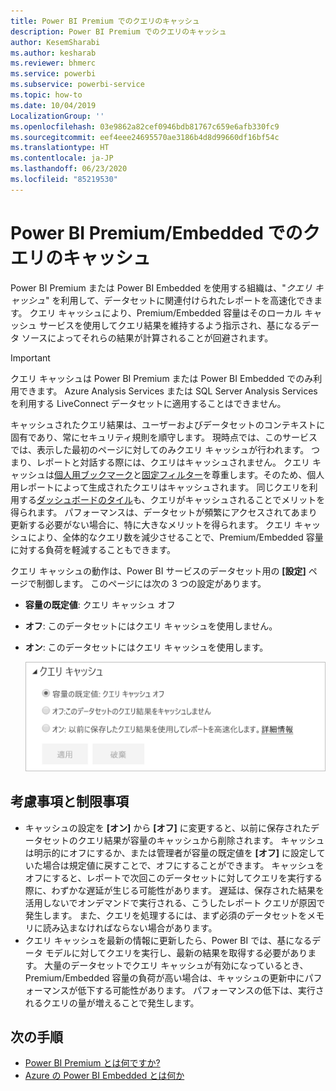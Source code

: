 ```yaml
---
title: Power BI Premium でのクエリのキャッシュ
description: Power BI Premium でのクエリのキャッシュ
author: KesemSharabi
ms.author: kesharab
ms.reviewer: bhmerc
ms.service: powerbi
ms.subservice: powerbi-service
ms.topic: how-to
ms.date: 10/04/2019
LocalizationGroup: ''
ms.openlocfilehash: 03e9862a82cef0946bdb81767c659e6afb330fc9
ms.sourcegitcommit: eef4eee24695570ae3186b4d8d99660df16bf54c
ms.translationtype: HT
ms.contentlocale: ja-JP
ms.lasthandoff: 06/23/2020
ms.locfileid: "85219530"
---
```

# <a name="query-caching-in-power-bi-premiumembedded"></a>Power BI Premium/Embedded でのクエリのキャッシュ

Power BI Premium または Power BI Embedded を使用する組織は、"*クエリ キャッシュ*" を利用して、データセットに関連付けられたレポートを高速化できます。 クエリ キャッシュにより、Premium/Embedded 容量はそのローカル キャッシュ サービスを使用してクエリ結果を維持するよう指示され、基になるデータ ソースによってそれらの結果が計算されることが回避されます。

> [!IMPORTANT]
> クエリ キャッシュは Power BI Premium または Power BI Embedded でのみ利用できます。 Azure Analysis Services または SQL Server Analysis Services を利用する LiveConnect データセットに適用することはできません。

キャッシュされたクエリ結果は、ユーザーおよびデータセットのコンテキストに固有であり、常にセキュリティ規則を順守します。 現時点では、このサービスでは、表示した最初のページに対してのみクエリ キャッシュが行われます。 つまり、レポートと対話する際には、クエリはキャッシュされません。 クエリ キャッシュは[個人用ブックマーク](../consumer/end-user-bookmarks.md#personal-bookmarks)と[固定フィルター](https://powerbi.microsoft.com/blog/announcing-persistent-filters-in-the-service/)を尊重します。そのため、個人用レポートによって生成されたクエリはキャッシュされます。 同じクエリを利用する[ダッシュボードのタイル](../create-reports/service-dashboard-tiles.md)も、クエリがキャッシュされることでメリットを得られます。 パフォーマンスは、データセットが頻繁にアクセスされてあまり更新する必要がない場合に、特に大きなメリットを得られます。 クエリ キャッシュにより、全体的なクエリ数を減少させることで、Premium/Embedded 容量に対する負荷を軽減することもできます。

クエリ キャッシュの動作は、Power BI サービスのデータセット用の **[設定]** ページで制御します。 このページには次の 3 つの設定があります。

- **容量の既定値**: クエリ キャッシュ オフ
- **オフ**: このデータセットにはクエリ キャッシュを使用しません。
- **オン**: このデータセットにはクエリ キャッシュを使用します。

    ![[クエリ キャッシュ] ダイアログ ボックス](media/power-bi-query-caching/power-bi-query-3-options.png)

## <a name="considerations-and-limitations"></a>考慮事項と制限事項

- キャッシュの設定を **[オン]** から **[オフ]** に変更すると、以前に保存されたデータセットのクエリ結果が容量のキャッシュから削除されます。 キャッシュは明示的にオフにするか、または管理者が容量の既定値を **[オフ]** に設定していた場合は規定値に戻すことで、オフにすることができます。 キャッシュをオフにすると、レポートで次回このデータセットに対してクエリを実行する際に、わずかな遅延が生じる可能性があります。 遅延は、保存された結果を活用しないでオンデマンドで実行される、こうしたレポート クエリが原因で発生します。 また、クエリを処理するには、まず必須のデータセットをメモリに読み込まなければならない場合があります。
- クエリ キャッシュを最新の情報に更新したら、Power BI では、基になるデータ モデルに対してクエリを実行し、最新の結果を取得する必要があります。 大量のデータセットでクエリ キャッシュが有効になっているとき、Premium/Embedded 容量の負荷が高い場合は、キャッシュの更新中にパフォーマンスが低下する可能性があります。 パフォーマンスの低下は、実行されるクエリの量が増えることで発生します。

## <a name="next-steps"></a>次の手順

* [Power BI Premium とは何ですか?](../admin/service-premium-what-is.md)
* [Azure の Power BI Embedded とは何か](../developer/embedded/azure-pbie-what-is-power-bi-embedded.md)
